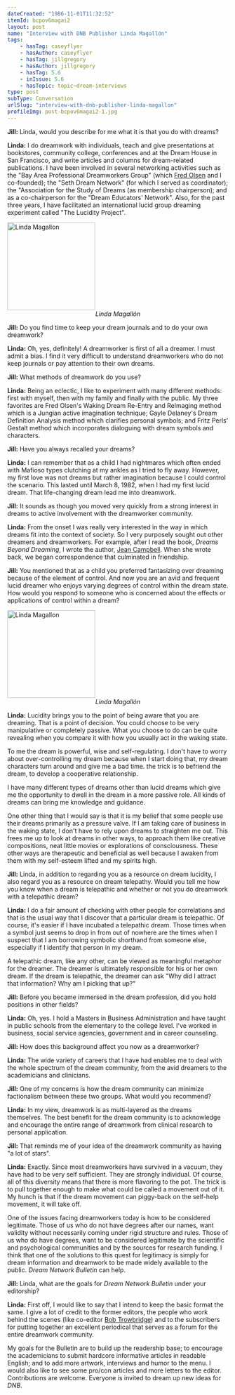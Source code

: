 ```yaml
---
dateCreated: "1986-11-01T11:32:52"
itemId: bcpov6magai2
layout: post
name: "Interview with DNB Publisher Linda Magallón"
tags:
    - hasTag: caseyflyer
    - hasAuthor: caseyflyer
    - hasTag: jillgregory
    - hasAuthor: jillgregory
    - hasTag: 5.6
    - inIssue: 5.6
    - hasTopic: topic~dream-interviews
type: post
subType: Conversation
urlSlug: "interview-with-dnb-publisher-linda-magallon"
profileImg: post-bcpov6magai2-1.jpg
---
```


**Jill:** Linda, would you describe for me what it is that you do with dreams?

**Linda:** I do dreamwork with individuals, teach and give presentations at bookstores, community college, conferences and at the Dream House in San Francisco, and write articles and columns for dream-related publications. I have been involved in several networking activities such as the "Bay Area Professional Dreamworkers Group" (which [Fred Olsen](../@fredolsen) and I co-founded); the "Seth Dream Network" (for which I served as coordinator); the "Association for the Study of Dreams (as membership chairperson); and as a co-chairperson for the "Dream Educators' Network". Also, for the past three years, I have facilitated an international lucid group dreaming experiment called "The Lucidity Project".

<img src="../images/post-bcpov6magai2-0.jpg" width="200" height="auto" alt="Linda Magallon"/>
<!--nopreview--><div style="text-align:center"><i>Linda Magallón</i></div><!--/nopreview-->

**Jill:** Do you find time to keep your dream journals and to do your own dreamwork?

**Linda:** Oh, yes, definitely! A dreamworker is first of all a dreamer. I must admit a bias. I find it very difficult to understand dreamworkers who do not keep journals or pay attention to their own dreams.

**Jill:** What methods of dreamwork do you use?

**Linda:** Being an eclectic, I like to experiment with many different methods: first with myself, then with my family and finally with the public. My three favorites are Fred Olsen's Waking Dream Re-Entry and Relmaging method which is a Jungian active imagination technique; Gayle Delaney's Dream Definition Analysis method which clarifies personal symbols; and Fritz Perls' Gestalt method which incorporates dialoguing with dream symbols and characters.

**Jill:** Have you always recalled your dreams?

**Linda:** I can remember that as a child I had nightmares which often ended with Mafioso types clutching at my ankles as I tried to fly away. However, my first love was not dreams but rather imagination because I could control the scenario. This lasted until March 8, 1982, when I had my first lucid dream. That life-changing dream lead me into dreamwork.

**Jill:** It sounds as though you moved very quickly from a strong interest in dreams to active involvement with the dreamworker community.

**Linda:** From the onset I was really very interested in the way in which dreams fit into the context of society. So I very purposely sought out other dreamers and dreamworkers. For example, after I read the book, _Dreams Beyond Dreaming_, I wrote the author, [Jean Campbell](../@jeancampbell). When she wrote back, we began correspondence that culminated in friendship.

**Jill:** You mentioned that as a child you preferred fantasizing over dreaming because of the element of control. And now you are an avid and frequent lucid dreamer who enjoys varying degrees of control within the dream state. How would you respond to someone who is concerned about the effects or applications of control within a dream?

<img src="../images/post-bcpov6magai2-1.jpg" width="200" height="auto" alt="Linda Magallon"/>
<!--nopreview--><div style="text-align:center"><i>Linda Magallón</i></div><!--/nopreview-->

**Linda:** Lucidity brings you to the point of being aware that you are dreaming. That is a point of decision. You could choose to be very manipulative or completely passive. What you choose to do can be quite revealing when you compare it with how you usually act in the waking state.

To me the dream is powerful, wise and self-regulating. I don't have to worry about over-controlling my dream because when I start doing that, my dream characters turn around and give me a bad time. the trick is to befriend the dream, to develop a cooperative relationship.

I have many different types of dreams other than lucid dreams which give me the opportunity to dwell in the dream in a more passive role. All kinds of dreams can bring me knowledge and guidance.

One other thing that I would say is that it is my belief that some people use their dreams primarily as a pressure valve. If I am taking care of business in the waking state, I don't have to rely upon dreams to straighten me out. This frees me up to look at dreams in other ways, to approach them like creative compositions, neat little movies or explorations of consciousness. These other ways are therapeutic and beneficial as well because I awaken from them with my self-esteem lifted and my spirits high.

**Jill:** Linda, in addition to regarding you as a resource on dream lucidity, I also regard you as a resource on dream telepathy. Would you tell me how you know when a dream is telepathic and whether or not you do dreamwork with a telepathic dream?

**Linda:** I do a fair amount of checking with other people for correlations and that is the usual way that I discover that a particular dream is telepathic. Of course, it's easier if I have incubated a telepathic dream. Those times when a symbol just seems to drop in from out of nowhere are the times when I suspect that I am borrowing symbolic shorthand from someone else, especially if I identify that person in my dream.

A telepathic dream, like any other, can be viewed as meaningful metaphor for the dreamer. The dreamer is ultimately responsible for his or her own dream. If the dream is telepathic, the dreamer can ask "Why did I attract that information? Why am I picking that up?"

**Jill:** Before you became immersed in the dream profession, did you hold positions in other fields?

**Linda:** Oh, yes. I hold a Masters in Business Administration and have taught in public schools from the elementary to the college level. I've worked in business, social service agencies, government and in career counseling.

**Jill:** How does this background affect you now as a dreamworker?

**Linda:** The wide variety of careers that I have had enables me to deal with the whole spectrum of the dream community, from the avid dreamers to the academicians and clinicians.

**Jill:** One of my concerns is how the dream community can minimize factionalism between these two groups. What would you recommend?

**Linda:** In my view, dreamwork is as multi-layered as the dreams themselves. The best benefit for the dream community is to acknowledge and encourage the entire range of dreamwork from clinical research to personal application.

**Jill:** That reminds me of your idea of the dreamwork community as having "a lot of stars".

**Linda:** Exactly. Since most dreamworkers have survived in a vacuum, they have had to be very self sufficient. They are strongly individual. Of course, all of this diversity means that there is more flavoring to the pot. The trick is to pull together enough to make what could be called a movement out of it. My hunch is that if the dream movement can piggy-back on the self-help movement, it will take off.

One of the issues facing dreamworkers today is how to be considered legitimate. Those of us who do not have degrees after our names, want validity without necessarily coming under rigid structure and rules. Those of us who do have degrees, want to be considered legitimate by the scientific and psychological communities and by the sources for research funding. I think that one of the solutions to this quest for legitimacy is simply for dream information and dreamwork to be made widely available to the public. _Dream Network Bulletin_ can help.

**Jill:** Linda, what are the goals for _Dream Network Bulletin_ under your editorship?

**Linda:** First off, I would like to say that I intend to keep the basic format the same. I give a lot of credit to the former editors, the people who work behind the scenes (like co-editor [Bob Trowbridge](../@bobtrowbridge)) and to the subscribers for putting together an excellent periodical that serves as a forum for the entire dreamwork community.

My goals for the Bulletin are to build up the readership base; to encourage the academicians to submit hardcore informative articles in readable English; and to add more artwork, interviews and humor to the menu. I would also like to see some pro/con articles and more letters to the editor. Contributions are welcome. Everyone is invited to dream up new ideas for _DNB_.
